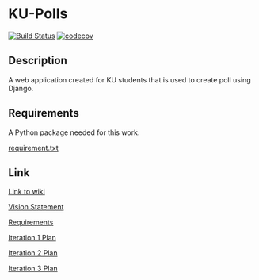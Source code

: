 # KU-Polls

[![Build Status](https://travis-ci.com/LevNut/ku-polls.svg?branch=master)](https://travis-ci.com/LevNut/ku-polls)
[![codecov](https://codecov.io/gh/LevNut/ku-polls/branch/master/graph/badge.svg)](https://codecov.io/gh/LevNut/ku-polls)

## Description

A web application created for KU students that is used to create poll using Django.

## Requirements

A Python package needed for this work.

[requirement.txt](https://github.com/LevNut/ku-polls/blob/iteration1/requirement.txt)

## Link

[Link to wiki](https://github.com/LevNut/ku-polls/wiki)

[Vision Statement](https://github.com/LevNut/ku-polls/wiki/Vision-Statement)

[Requirements](https://github.com/LevNut/ku-polls/wiki/Requirements)

[Iteration 1 Plan](https://github.com/LevNut/ku-polls/wiki/Iteration-1-Plan)

[Iteration 2 Plan](https://github.com/LevNut/ku-polls/wiki/Iteration-2-Plan)

[Iteration 3 Plan](https://github.com/LevNut/ku-polls/wiki/Iteration-3-Plan)
